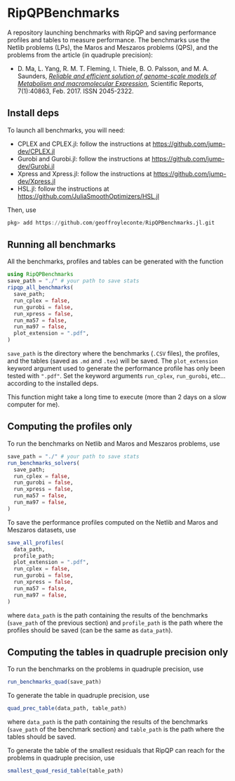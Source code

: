 # RipQPBenchmarks

A repository launching benchmarks with RipQP and saving performance profiles and tables to measure performance.
The benchmarks use the Netlib problems (LPs), the Maros and Meszaros problems (QPS), and the problems from the article (in quadruple precision):

* D. Ma, L. Yang, R. M. T. Fleming, I. Thiele, B. O. Palsson, and M. A. Saunders, [*Reliable and efficient solution of genome-scale models of Metabolism and macromolecular Expression*](https://doi.org/10.1038/srep40863), Scientific Reports, 7(1):40863, Feb. 2017. ISSN 2045-2322.

## Install deps

To launch all benchmarks, you will need:
- CPLEX and CPLEX.jl: follow the instructions at https://github.com/jump-dev/CPLEX.jl
- Gurobi and Gurobi.jl: follow the instructions at https://github.com/jump-dev/Gurobi.jl
- Xpress and Xpress.jl: follow the instructions at https://github.com/jump-dev/Xpress.jl
- HSL.jl: follow the instructions at https://github.com/JuliaSmoothOptimizers/HSL.jl

Then, use

```julia
pkg> add https://github.com/geoffroyleconte/RipQPBenchmarks.jl.git
```

## Running all benchmarks

All the benchmarks, profiles and tables can be generated with the function

```julia
using RipQPBenchmarks
save_path = "./" # your path to save stats
ripqp_all_benchmarks(
  save_path;
  run_cplex = false,
  run_gurobi = false,
  run_xpress = false,
  run_ma57 = false,
  run_ma97 = false,
  plot_extension = ".pdf",
)
```

`save_path` is the directory where the benchmarks (`.CSV` files), the profiles, and the tables (saved as `.md` and `.tex`) will be saved.
The `plot_extension` keyword argument used to generate the performance profile has only been tested with `".pdf"`.
Set the keyword arguments `run_cplex`, `run_gurobi`, etc... according to the installed deps.

This function might take a long time to execute (more than 2 days on a slow computer for me).

## Computing the profiles only

To run the benchmarks on Netlib and Maros and Meszaros problems, use

```julia
save_path = "./" # your path to save stats
run_benchmarks_solvers(
  save_path;
  run_cplex = false,
  run_gurobi = false,
  run_xpress = false,
  run_ma57 = false,
  run_ma97 = false,
)
```

To save the performance profiles computed on the Netlib and Maros and Meszaros datasets, use

```julia
save_all_profiles(
  data_path,
  profile_path;
  plot_extension = ".pdf",
  run_cplex = false,
  run_gurobi = false,
  run_xpress = false,
  run_ma57 = false,
  run_ma97 = false,
)
```
where `data_path` is the path containing the results of the benchmarks (`save_path` of the previous section) and `profile_path` is the path where the profiles should be saved (can be the same as `data_path`).

## Computing the tables in quadruple precision only

To run the benchmarks on the problems in quadruple precision, use

```julia
run_benchmarks_quad(save_path)
```

To generate the table in quadruple precision, use

```julia
quad_prec_table(data_path, table_path)
```

where `data_path` is the path containing the results of the benchmarks (`save_path` of the benchmark section)
and `table_path` is the path where the tables should be saved.

To generate the table of the smallest residuals that RipQP can reach for the problems in quadruple precision, use

```julia
smallest_quad_resid_table(table_path)
```
